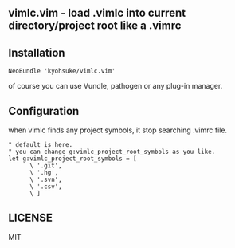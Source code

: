 ## vimlc.vim - load .vimlc into current directory/project root like a .vimrc

## Installation
```vim
NeoBundle 'kyohsuke/vimlc.vim'
```
of course you can use Vundle, pathogen or any plug-in manager.

## Configuration
when vimlc finds any project symbols, it stop searching .vimrc file.
```vim
" default is here.
" you can change g:vimlc_project_root_symbols as you like.
let g:vimlc_project_root_symbols = [
      \ '.git',
      \ '.hg',
      \ '.svn',
      \ '.csv',
      \ ]
```

## LICENSE

MIT
